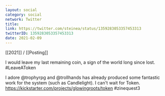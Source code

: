 ```yaml
---
layout: social
category: social
network: Twitter
title:
link: https://twitter.com/steinea/status/1359283053357453313
twitterID: 1359283053357453313
date: 2021-02-09
---
```


[[2021]] / [[Posting]]

I would leave my last remaining coin, a sign of the world long since lost. #LeaveAToken

I adore @trophyrpg and @trollhands has already produced some fantastic work for the system (such as Candlelight). I can't wait for Token. <https://kickstarter.com/projects/glowingroots/token> #zinequest3
